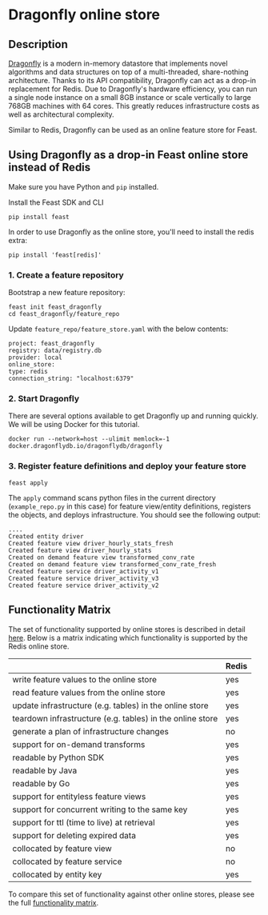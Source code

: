 # Dragonfly online store

## Description

[Dragonfly](https://github.com/dragonflydb/dragonfly) is a modern in-memory datastore that implements novel algorithms and data structures on top of a multi-threaded, share-nothing architecture. Thanks to its API compatibility, Dragonfly can act as a drop-in replacement for Redis. Due to Dragonfly's hardware efficiency, you can run a single node instance on a small 8GB instance or scale vertically to large 768GB machines with 64 cores. This greatly reduces infrastructure costs as well as architectural complexity.

Similar to Redis, Dragonfly can be used as an online feature store for Feast.

## Using Dragonfly as a drop-in Feast online store instead of Redis

Make sure you have Python and `pip` installed.

Install the Feast SDK and CLI

`pip install feast`

In order to use Dragonfly as the online store, you'll need to install the redis extra:

`pip install 'feast[redis]'`

### 1. Create a feature repository

Bootstrap a new feature repository:

```
feast init feast_dragonfly
cd feast_dragonfly/feature_repo
```

Update `feature_repo/feature_store.yaml` with the below contents:

```
project: feast_dragonfly
registry: data/registry.db
provider: local
online_store:
type: redis
connection_string: "localhost:6379"
```

### 2. Start Dragonfly

There are several options available to get Dragonfly up and running quickly. We will be using Docker for this tutorial.

`docker run --network=host --ulimit memlock=-1 docker.dragonflydb.io/dragonflydb/dragonfly`

### 3. Register feature definitions and deploy your feature store

`feast apply`

The `apply` command scans python files in the current directory (`example_repo.py` in this case) for feature view/entity definitions, registers the objects, and deploys infrastructure.
You should see the following output:

```
....
Created entity driver
Created feature view driver_hourly_stats_fresh
Created feature view driver_hourly_stats
Created on demand feature view transformed_conv_rate
Created on demand feature view transformed_conv_rate_fresh
Created feature service driver_activity_v1
Created feature service driver_activity_v3
Created feature service driver_activity_v2
```

## Functionality Matrix

The set of functionality supported by online stores is described in detail [here](overview.md#functionality).
Below is a matrix indicating which functionality is supported by the Redis online store.

|                                                           | Redis |
| :-------------------------------------------------------- | :---- |
| write feature values to the online store                  | yes   |
| read feature values from the online store                 | yes   |
| update infrastructure (e.g. tables) in the online store   | yes   |
| teardown infrastructure (e.g. tables) in the online store | yes   |
| generate a plan of infrastructure changes                 | no    |
| support for on-demand transforms                          | yes   |
| readable by Python SDK                                    | yes   |
| readable by Java                                          | yes   |
| readable by Go                                            | yes   |
| support for entityless feature views                      | yes   |
| support for concurrent writing to the same key            | yes   |
| support for ttl (time to live) at retrieval               | yes   |
| support for deleting expired data                         | yes   |
| collocated by feature view                                | no    |
| collocated by feature service                             | no    |
| collocated by entity key                                  | yes   |

To compare this set of functionality against other online stores, please see the full [functionality matrix](overview.md#functionality-matrix).
